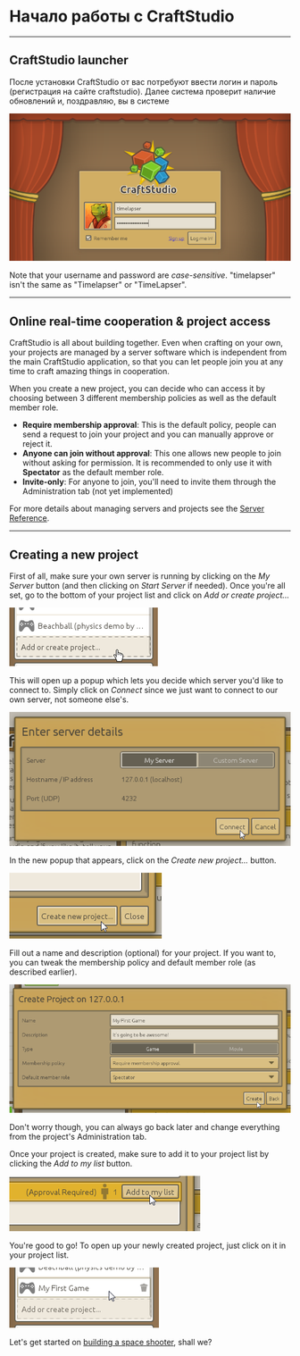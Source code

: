 # Начало работы с CraftStudio

----

## CraftStudio launcher

После установки CraftStudio от вас потребуют ввести логин и пароль (регистрация на сайте craftstudio). Далее система проверит наличие обновлений и, поздравляю, вы в системе

![The launcher window](../public/images/LauncherLogin.png)

Note that your username and password are *case-sensitive*. "timelapser" isn't the same as "Timelapser" or "TimeLapser".

----

## Online real-time cooperation & project access

CraftStudio is all about building together. Even when crafting on your own, your projects are managed by a server software which is independent from the main CraftStudio application, so that you can let people join you at any time to craft amazing things in cooperation.

When you create a new project, you can decide who can access it by choosing between 3 different membership policies as well as the default member role.

 * **Require membership approval**: This is the default policy, people can send a request to join your project and you can manually approve or reject it.
 * **Anyone can join without approval**: This one allows new people to join without asking for permission. It is recommended to only use it with **Spectator** as the default member role.
 * **Invite-only**: For anyone to join, you'll need to invite them through the Administration tab (not yet implemented)

For more details about managing servers and projects see the [Server Reference](../Reference/Server).

----

## Creating a new project

First of all, make sure your own server is running by clicking on the *My Server* button (and then clicking on *Start Server* if needed). Once you're all set, go to the bottom of your project list and click on *Add or create project...*

![Add or create project...](../public/images/AddOrCreateProject.png)

This will open up a popup which lets you decide which server you'd like to connect to. Simply click on *Connect* since we just want to connect to our own server, not someone else's.

![Enter server details](../public/images/EnterServerDetails.png)

In the new popup that appears, click on the *Create new project...* button.

!["Create new project..." button](../public/images/CreateNewProjectButton.png)

Fill out a name and description (optional) for your project. If you want to, you can tweak the membership policy and default member role (as described earlier).

![Create Project popup](../public/images/CreateProjectPopup.png)

Don't worry though, you can always go back later and change everything from the project's Administration tab.

Once your project is created, make sure to add it to your project list by clicking the *Add to my list* button.

![Add the project to your list](../public/images/AddProjectToMyList.png)

You're good to go! To open up your newly created project, just click on it in your project list.

![Open your project](../public/images/OpenMyFirstGame.png)

Let's get started on [building a space shooter](Space_shooter), shall we?